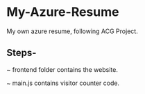 # My-Azure-Resume
My own azure resume, following ACG Project.

## Steps-

~ frontend folder contains the website.

~ main.js contains visitor counter code.

